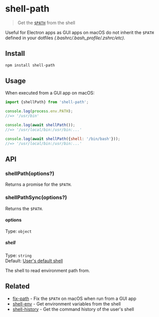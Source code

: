 # shell-path

> Get the [`$PATH`](https://en.wikipedia.org/wiki/PATH_(variable)) from the shell

Useful for Electron apps as GUI apps on macOS do not inherit the `$PATH` defined in your dotfiles *(.bashrc/.bash_profile/.zshrc/etc)*.

## Install

```sh
npm install shell-path
```

## Usage

When executed from a GUI app on macOS:

```js
import {shellPath} from 'shell-path';

console.log(process.env.PATH);
//=> '/usr/bin'

console.log(await shellPath());
//=> '/usr/local/bin:/usr/bin:...'

console.log(await shellPath({shell: '/bin/bash'}));
//=> '/usr/local/bin:/usr/bin:...'
```

## API

### shellPath(options?)

Returns a promise for the `$PATH`.

### shellPathSync(options?)

Returns the `$PATH`.

#### options

Type: `object`

##### shell

Type: `string`\
Default: [User's default shell](https://github.com/sindresorhus/default-shell)

The shell to read environment path from.

## Related

- [fix-path](https://github.com/sindresorhus/fix-path) - Fix the `$PATH` on macOS when run from a GUI app
- [shell-env](https://github.com/sindresorhus/shell-env) - Get environment variables from the shell
- [shell-history](https://github.com/sindresorhus/shell-history) - Get the command history of the user's shell
